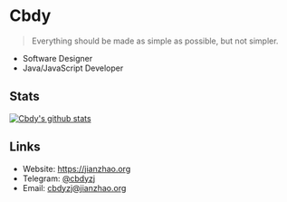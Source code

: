 # Cbdy

> Everything should be made as simple as possible, but not simpler.

- Software Designer
- Java/JavaScript Developer

## Stats

[![Cbdy's github stats](https://github-readme-stats.vercel.app/api?username=cbdyzj)](https://github.com/anuraghazra/github-readme-stats)

## Links

- Website: https://jianzhao.org
- Telegram: [@cbdyzj](http://t.me/cbdyzj)
- Email: [cbdyzj@jianzhao.org](mailto:cbdyzj@jianzhao.org)
